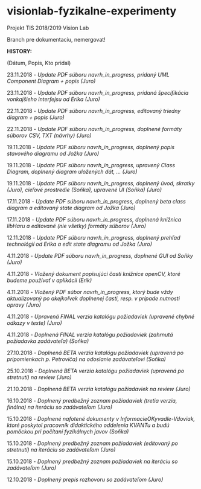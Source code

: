 # visionlab-fyzikalne-experimenty
Projekt TIS 2018/2019 Vision Lab

Branch pre dokumentaciu, nemergovat!

**HISTORY:**

(Dátum, Popis, Kto pridal)


23.11.2018 - *Update PDF súboru navrh_in_progress, pridaný UML Component Diagram + popis (Juro)*

23.11.2018 - *Update PDF súboru navrh_in_progress, pridaná špecifikácia vonkajšieho interfejsu od Erika (Juro)*

22.11.2018 - *Update PDF súboru navrh_in_progress, editovaný triedny diagram + popis (Juro)*

22.11.2018 - *Update PDF súboru navrh_in_progress, doplnené formáty súborov CSV, TXT (návrhy) (Juro)*

19.11.2018 - *Update PDF súboru navrh_in_progress, doplnený popis stavového diagramu od Jožka (Juro)*

19.11.2018 - *Update PDF súboru navrh_in_progress, upravený Class Diagram, doplnený diagram uložených dát, ... (Juro)*

19.11.2018 - *Update PDF súboru navrh_in_progress, doplnený úvod, skratky (Juro), cieľové prostredie (Soňka), upravené UI (Soňka) (Juro)*

17.11.2018 - *Update PDF súboru navrh_in_progress, doplnený beta class diagram a editovaný state diagram od Jožka (Juro)*

17.11.2018 - *Update PDF súboru navrh_in_progress, doplnená knižnica libHaru a editované (nie všetky) formáty súborov (Juro)*

12.11.2018 - *Update PDF súboru navrh_in_progress, doplnený prehľad technológií od Erika a edit state diagramu od Jožka (Juro)*

4.11.2018 - *Update PDF súboru navrh_in_progress, doplnené GUI od Soňky (Juro)*

4.11.2018 - *Vložený dokument popisujúci časti knižnice openCV, ktoré budeme používať v aplikácii (Erik)*

4.11.2018 - *Vložený PDF súbor navrh_in_progress, ktorý bude vždy aktualizovaný po akejkoľvek doplnenej časti, resp. v prípade nutnosti opravy (Juro)*

4.11.2018 - *Upravená FINAL verzia katalógu požiadaviek (upravené chybné odkazy v texte) (Juro)*

4.11.2018 - *Doplnená FINAL verzia katalógu požiadaviek (zahrnutá požiadavka zadávateľa) (Soňka)*

27.10.2018 - *Doplnená BETA verzia katalógu požiadaviek (upravená po pripomienkach p. Petroviča) na odoslanie zadávateľovi (Soňka)*

25.10.2018 - *Doplnená BETA verzia katalógu požiadaviek (upravená po stretnutí) na review (Juro)*

21.10.2018 - *Doplnená BETA verzia katalógu požiadaviek na review (Juro)*

16.10.2018 - *Doplnený predbežný zoznam požiadaviek (tretia verzia, finálna) na iteráciu so zadávateľom (Juro)*

15.10.2018 - *Doplnené nafotené dokumenty v InformacieOKyvadle-Vdoviak, ktoré poskytol pracovník didaktického oddelenia KVANTu a budú pomôckou pri počítaní fyzikálnych javov (Soňka)*

15.10.2018 - *Doplnený predbežný zoznam požiadaviek (editovaný po stretnutí) na iteráciu so zadávateľom (Juro)*

15.10.2018 - *Doplnený predbežný zoznam požiadaviek na iteráciu so zadávateľom (Juro)*

12.10.2018 - *Doplnený prepis rozhovoru so zadávateľom (Juro)*
